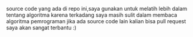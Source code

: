 source code yang ada di repo ini,saya gunakan untuk melatih lebih dalam tentang algoritma
karena terkadang saya masih sulit dalam membaca algoritma pemrograman
jika ada source code lain kalian bisa pull request saya akan sangat terbantu :)
